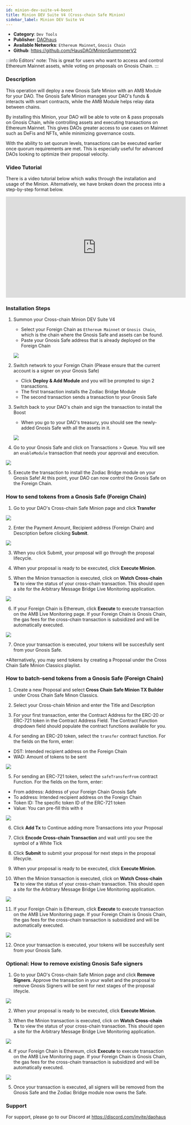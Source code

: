 ```yaml
---
id: minion-dev-suite-v4-boost
title: Minion DEV Suite V4 (Cross-chain Safe Minion)
sidebar_label: Minion DEV Suite V4
---
```


* **Category**: `Dev Tools`
* **Publisher**: [DAOhaus](https://app.daohaus.club/dao/0x64/0xef3d8c4fbb1860fceab16595db7e650cd5ad51c1)
* **Available Networks**: `Ethereum Mainnet`, `Gnosis Chain`
* **Github**: https://github.com/HausDAO/MinionSummonerV2

:::info
Editors' note: This is great for users who want to access and control Ethereum Mainnet assets, while voting on proposals on Gnosis Chain. 
::: 

### Description 

This operation will deploy a new Gnosis Safe Minion with an AMB Module for your DAO. The Gnosis Safe Minion manages your DAO's funds & interacts with smart contracts, while the AMB Module helps relay data between chains.

By installing this Minion, your DAO will be able to vote on & pass proposals on Gnosis Chain, while controlling assets and executing transactions on Ethereum Mainnet. This gives DAOs greater access to use cases on Mainnet such as DeFis and NFTs, while minimizing governance costs.

With the ability to set quorum levels, transactions can be executed earlier once quorum requirements are met. This is especially useful for advanced DAOs looking to optimize their proposal velocity.

### Video Tutorial 

There is a video tutorial below which walks through the installation and usage of the Minion. Alternatively, we have broken down the process into a step-by-step format below. 

<iframe width="560" height="315" src="https://www.youtube.com/embed/wGilfaE8-w0" title="YouTube video player" frameborder="0" allow="accelerometer; autoplay; clipboard-write; encrypted-media; gyroscope; picture-in-picture" allowfullscreen></iframe>

### Installation Steps 

1. Summon your Cross-chain Minion DEV Suite V4
    - Select your Foreign Chain as `Ethereum Mainnet` or `Gnosis Chain`, which is the chain where the Gnosis Safe and assets can be found.
    - Paste your Gnosis Safe address that is already deployed on the Foreign Chain 

   ![](https://i.imgur.com/xzMdQIU.png)
    
2. Switch network to your Foreign Chain (Please ensure that the current account is a signer on your Gnosis Safe)
    - Click **Deploy & Add Module** and you will be prompted to sign 2 transactions.
    - The first transaction installs the Zodiac Bridge Module
    - The second transaction sends a transaction to your Gnosis Safe

3. Switch back to your DAO's chain and sign the transaction to install the Boost
    - When you go to your DAO's treasury, you should see the newly-added Gnosis Safe with all the assets in it. 

    ![](https://i.imgur.com/eVgmaUk.png)

4. Go to your Gnosis Safe and click on Transactions > Queue. You will see an `enableModule` transaction that needs your approval and execution. 

![](https://i.imgur.com/fBm7MLh.png)

5. Execute the transaction to install the Zodiac Bridge module on your Gnosis Safe! At this point, your DAO can now control the Gnosis Safe on the Foreign Chain. 

### How to send tokens from a Gnosis Safe (Foreign Chain)
1. Go to your DAO's Cross-chain Safe Minion page and click **Transfer** 

![](https://i.imgur.com/bBYiYZI.png)

2. Enter the Payment Amount, Recipient address (Foreign Chain) and Description before clicking **Submit**.

![](https://i.imgur.com/MlE57Al.png)

3. When you click Submit, your proposal will go through the proposal lifecycle. 

4. When your proposal is ready to be executed, click **Execute Minion**. 

5. When the Minion transaction is executed, click on **Watch Cross-chain Tx** to view the status of your cross-chain transaction. This should open a site for the Arbitrary Message Bridge Live Monitoring application. 

![](https://i.imgur.com/xdf7dYK.png)

6. If your Foreign Chain is Ethereum, click **Execute** to execute transaction on the AMB Live Monitoring page. If your Foreign Chain is Gnosis Chain, the gas fees for the cross-chain transaction is subsidized and will be automatically executed. 

![](https://i.imgur.com/IwsSSjf.png)

7. Once your transaction is executed, your tokens will be succesfully sent from your Gnosis Safe. 

*Alternatively, you may send tokens by creating a Proposal under the Cross Chain Safe Minion Classics playlist. 

### How to batch-send tokens from a Gnosis Safe (Foreign Chain)

1. Create a new Proposal and select **Cross Chain Safe Minion TX Builder** under Cross Chain Safe Minon Classics. 

2. Select your Cross-chain Minion and enter the Title and Description 

3. For your first transaction, enter the Contract Address for the ERC-20 or ERC-721 token in the Contract Address Field. The Contract Function dropdown field should populate the contract functions available for you. 

4. For sending an ERC-20 token, select the `transfer` contract function. For the fields on the form, enter: 
* DST: Intended recipient address on the Foreign Chain 
* WAD: Amount of tokens to be sent

![](https://i.imgur.com/cALG7y5.png)

5. For sending an ERC-721 token, select the `safeTransferFrom` contract Function. For the fields on the form, enter: 
* From address: Address of your Foreign Chain Gnosis Safe
* To address: Intended recipient address on the Foreign Chain  
* Token ID: The specific token ID of the ERC-721 token 
* Value: You can pre-fill this with `0`

![](https://i.imgur.com/809BqoL.png)


6. Click **Add Tx** to Continue adding more Transactions into your Proposal 

7. Click **Encode Cross-chain Transaction** and wait until you see the symbol of a White Tick 

8. Click **Submit** to submit your proposal for next steps in the proposal lifecycle. 

9. When your proposal is ready to be executed, click **Execute Minion**. 

10. When the Minion transaction is executed, click on **Watch Cross-chain Tx** to view the status of your cross-chain transaction. This should open a site for the Arbitrary Message Bridge Live Monitoring application. 

![](https://i.imgur.com/xdf7dYK.png)

11. If your Foreign Chain is Ethereum, click **Execute** to execute transaction on the AMB Live Monitoring page. If your Foreign Chain is Gnosis Chain, the gas fees for the cross-chain transaction is subsidized and will be automatically executed. 

![](https://i.imgur.com/IwsSSjf.png)

12. Once your transaction is executed, your tokens will be succesfully sent from your Gnosis Safe. 

### Optional: How to remove existing Gnosis Safe signers

1. Go to your DAO's Cross-chain Safe Minion page and click **Remove Signers**. Approve the transaction in your wallet and the proposal to remove Gnosis Signers will be sent for next stages of the proposal lifeycle. 

![](https://i.imgur.com/bBYiYZI.png)

2. When your proposal is ready to be executed, click **Execute Minion**. 

3. When the Minion transaction is executed, click on **Watch Cross-chain Tx** to view the status of your cross-chain transaction. This should open a site for the Arbitrary Message Bridge Live Monitoring application. 

![](https://i.imgur.com/xdf7dYK.png)

4. If your Foreign Chain is Ethereum, click **Execute** to execute transaction on the AMB Live Monitoring page. If your Foreign Chain is Gnosis Chain, the gas fees for the cross-chain transaction is subsidized and will be automatically executed. 

![](https://i.imgur.com/IwsSSjf.png)

5. Once your transaction is executed, all signers will be removed from the Gnosis Safe and the Zodiac Bridge module now owns the Safe. 


### Support 

For support, please go to our Discord at https://discord.com/invite/daohaus
